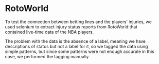 # RotoWorld

To test the connection between betting lines and the players' injuries, we used selenium to extract injury status reports from RotoWorld that contained live-time data of the NBA players.

The problem with the data is the absence of a label, meaning we have descriptions of status but not a label for it, so we tagged the data using simple patterns, but since some patterns were not enough accurate in this case, we performed the tagging manually.
